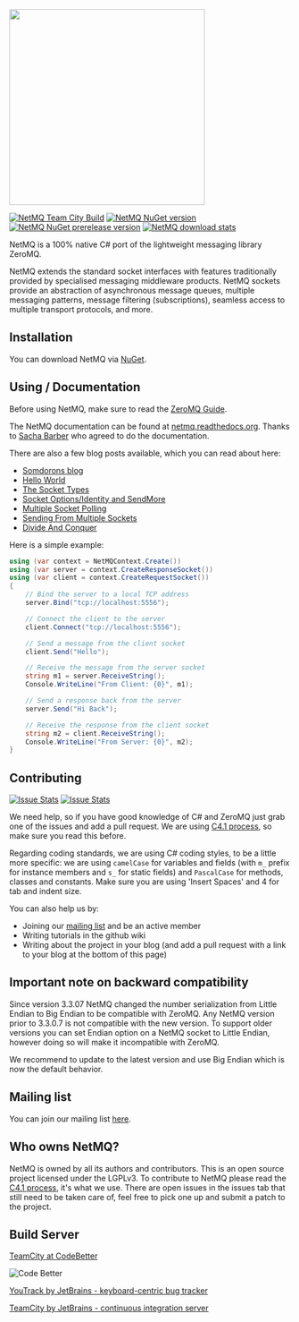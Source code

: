 <img src="https://cdn.rawgit.com/zeromq/netmq/master/img/NetMQLogo.svg" width="350" />

[![NetMQ Team City Build](https://img.shields.io/teamcity/codebetter/bt1046.svg)](http://teamcity.codebetter.com/project.html?projectId=NetMQ) [![NetMQ NuGet version](https://img.shields.io/nuget/v/NetMQ.svg)](https://www.nuget.org/packages/NetMQ/) [![NetMQ NuGet prerelease version](https://img.shields.io/nuget/vpre/NetMQ.svg)](https://www.nuget.org/packages/NetMQ/) [![NetMQ download stats](https://img.shields.io/nuget/dt/NetMQ.svg)](https://www.nuget.org/packages/NetMQ/)

NetMQ is a 100% native C# port of the lightweight messaging library ZeroMQ.

NetMQ extends the
standard socket interfaces with features traditionally provided by
specialised messaging middleware products. NetMQ sockets provide an
abstraction of asynchronous message queues, multiple messaging patterns,
message filtering (subscriptions), seamless access to multiple transport
protocols, and more.

## Installation

You can download NetMQ via [NuGet](https://nuget.org/packages/NetMQ/).

## Using / Documentation

Before using NetMQ, make sure to read the [ZeroMQ Guide](http://zguide.zeromq.org/page:all).

The NetMQ documentation can be found at [netmq.readthedocs.org](http://netmq.readthedocs.org/en/latest/). Thanks to [Sacha Barber](http://www.codeproject.com/Members/Sacha-Barber) who agreed to do the documentation.


There are also a few blog posts available, which you can read about here:

+ [Somdorons blog](http://somdoron.com/category/netmq/)
+ [Hello World](http://sachabarbs.wordpress.com/2014/08/19/zeromq-1-introduction/)
+ [The Socket Types](http://sachabarbs.wordpress.com/2014/08/21/zeromq-2-the-socket-types-2/)
+ [Socket Options/Identity and SendMore](http://sachabarbs.wordpress.com/2014/08/26/zeromq-3-socket-optionsidentity-and-sendmore/)
+ [Multiple Socket Polling](http://sachabarbs.wordpress.com/2014/08/27/zeromq-4-multiple-sockets-polling/)
+ [Sending From Multiple Sockets](https://sachabarbs.wordpress.com/2014/08/30/zeromq-sending-from-multiple-sockets/)
+ [Divide And Conquer](http://sachabarbs.wordpress.com/2014/09/01/zeromq-6-divide-and-conquer/)


Here is a simple example:

```csharp
using (var context = NetMQContext.Create())
using (var server = context.CreateResponseSocket())
using (var client = context.CreateRequestSocket())
{
    // Bind the server to a local TCP address
    server.Bind("tcp://localhost:5556");

    // Connect the client to the server
    client.Connect("tcp://localhost:5556");

    // Send a message from the client socket
    client.Send("Hello");

    // Receive the message from the server socket
    string m1 = server.ReceiveString();
    Console.WriteLine("From Client: {0}", m1);

    // Send a response back from the server
    server.Send("Hi Back");

    // Receive the response from the client socket
    string m2 = client.ReceiveString();
    Console.WriteLine("From Server: {0}", m2);
}
```

## Contributing

[![Issue Stats](http://issuestats.com/github/zeromq/netmq/badge/pr?style=flat)](http://issuestats.com/github/zeromq/netmq) [![Issue Stats](http://issuestats.com/github/zeromq/netmq/badge/issue?style=flat)](http://issuestats.com/github/zeromq/netmq)

We need help, so if you have good knowledge of C# and ZeroMQ just grab one of the issues and add a pull request.
We are using [C4.1 process](http://rfc.zeromq.org/spec:22), so make sure you read this before.

Regarding coding standards, we are using C# coding styles, to be a little more specific: we are using `camelCase` for variables and fields (with `m_` prefix for instance members and `s_` for static fields) and `PascalCase` for methods, classes and constants. Make sure you are using 'Insert Spaces' and 4 for tab and indent size.

You can also help us by:

* Joining our [mailing list](https://groups.google.com/d/forum/netmq-dev?hl=en) and be an active member
* Writing tutorials in the github wiki
* Writing about the project in your blog (and add a pull request with a link to your blog at the bottom of this page)

## Important note on backward compatibility 

Since version 3.3.07 NetMQ changed the number serialization from Little Endian to Big Endian to be compatible with ZeroMQ.
Any NetMQ version prior to 3.3.0.7 is not compatible with the new version. To support older versions you can set Endian option on a NetMQ socket to Little Endian,
however doing so will make it incompatible with ZeroMQ.

We recommend to update to the latest version and use Big Endian which is now the default behavior.

## Mailing list

You can join our mailing list [here](https://groups.google.com/d/forum/netmq-dev?hl=en). 

## Who owns NetMQ?

NetMQ is owned by all its authors and contributors. 
This is an open source project licensed under the LGPLv3. 
To contribute to NetMQ please read the [C4.1 process](http://rfc.zeromq.org/spec:22), it's what we use.
There are open issues in the issues tab that still need to be taken care of, feel free to pick one up and submit a patch to the project.

## Build Server

[TeamCity at CodeBetter](http://teamcity.codebetter.com/project.html?projectId=project372&tab=projectOverview)

![Code Better](http://www.jetbrains.com/img/banners/Codebetter300x250.png)

[YouTrack by JetBrains - keyboard-centric bug tracker](http://www.jetbrains.com/youtrack)

[TeamCity by JetBrains - continuous integration server](http://www.jetbrains.com/teamcity)
